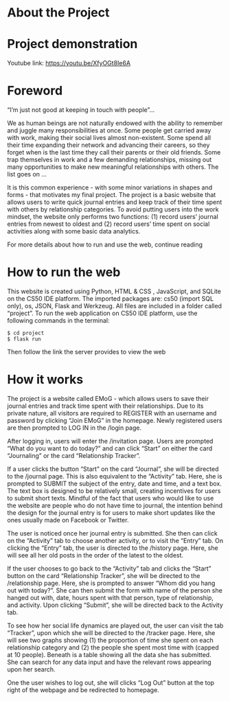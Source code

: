 # About the Project

# Project demonstration

Youtube link: https://youtu.be/XfyOGt8Ie6A

# Foreword

“I’m just not good at keeping in touch with people”...

We as human beings are not naturally endowed with the ability to remember and juggle many responsibilities at once. Some people get carried away with work, making their social lives almost non-existent. Some spend all their time expanding their network and advancing their careers, so they forget when is the last time they call their parents or their old friends. Some trap themselves in work and a few demanding relationships, missing out many opportunities to make new meaningful relationships with others. The list goes on …

It is this common experience - with some minor variations in shapes and forms - that motivates my final project. The project is a basic website that allows users to write quick journal entries and keep track of their time spent with others by relationship categories. To avoid putting users into the work mindset, the website only performs two functions: (1) record users’ journal entries from newest to oldest and (2) record users’ time spent on social activities along with some basic data analytics.

For more details about how to run and use the web, continue reading

# How to run the web

This website is created using Python, HTML & CSS , JavaScript, and SQLite on the CS50 IDE platform. The imported packages are: cs50 (import SQL only), os, JSON, Flask and Werkzeug. All files are included in a folder called “project”. To run the web application on CS50 IDE platform, use the following commands in the terminal:
```
$ cd project
$ flask run
```
Then follow the link the server provides to view the web

# How it works

The project is a website called EMoG - which allows users to save their journal entries and track time spent with their relationships. Due to its private nature, all visitors are required to REGISTER with an username and password by clicking “Join EMoG” in the homepage. Newly registered users are then prompted to LOG IN in the /login page.

After logging in, users will enter the /invitation page. Users are prompted “What do you want to do today?” and can click “Start” on either the card “Journaling” or the card “Relationship Tracker”.

If a user clicks the button “Start” on the card “Journal”, she will be directed to the /journal page. This is also equivalent to the “Activity” tab. Here, she is prompted to SUBMIT the subject of the entry, date and time, and a text box. The text box is designed to be relatively small, creating incentives for users to submit short texts. Mindful of the fact that users who would like to use the website are people who do not have time to journal, the intention behind the design for the journal entry is for users to make short updates like the ones usually made on Facebook or Twitter.

The user is noticed once her journal entry is submitted. She then can click on the “Activity” tab to choose another activity, or to visit the “Entry” tab. On clicking the “Entry” tab, the user is directed to the /history page. Here, she will see all her old posts in the order of the latest to the oldest.

If the user chooses to go back to the “Activity” tab and clicks the “Start” button on the card “Relationship Tracker”, she will be directed to the /relationship page. Here, she is prompted to answer “Whom did you hang out with today?”. She can then submit the form with name of the person she hanged out with, date, hours spent with that person, type of relationship, and activity. Upon clicking “Submit”, she will be directed back to the Activity tab.

To see how her social life dynamics are played out, the user can visit the tab “Tracker”, upon which she will be directed to the /tracker page. Here, she will see two graphs showing (1) the proportion of time she spent on each relationship category and (2) the people she spent most time with (capped at 10 people). Beneath is a table showing all the data she has submitted. She can search for any data input and have the relevant rows appearing upon her search.

One the user wishes to log out, she will clicks “Log Out” button at the top right of the webpage and be redirected to homepage.

